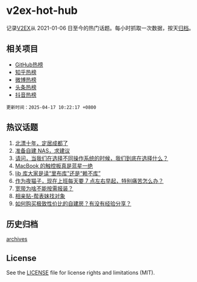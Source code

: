 # v2ex-hot-hub

 记录[V2EX](https://www.v2ex.com/)从 2021-01-06 日至今的热门话题。每小时抓取一次数据，按天[归档](archives)。
 
 ## 相关项目

- [GitHub热榜](https://github.com/snaildev/github-hot-hub)
- [知乎热榜](https://github.com/snaildev/zhihu-hot-hub)
- [微博热榜](https://github.com/snaildev/weibo-hot-hub)
- [头条热榜](https://github.com/snaildev/toutiao-hot-hub)
- [抖音热榜](https://github.com/snaildev/douyin-hot-hub)


 `更新时间：2025-04-17 10:22:17 +0800`

## 热议话题

1. [北漂十年，定居成都了](https://www.v2ex.com/t/1125817)
1. [准备自建 NAS，求建议](https://www.v2ex.com/t/1125813)
1. [请问，当我们在选择不同操作系统的时候，我们到底在选择什么？](https://www.v2ex.com/t/1125983)
1. [MacBook 的触控板真是蓝星一绝](https://www.v2ex.com/t/1125853)
1. [lib 库大家是读“里布库"还是“赖不库”](https://www.v2ex.com/t/1125882)
1. [作为夜猫子，现在上班每天要 7 点左右早起，特别痛苦怎么办？](https://www.v2ex.com/t/1126029)
1. [宽带为啥不能按需报装？](https://www.v2ex.com/t/1125906)
1. [相亲贴-帮表妹找对象](https://www.v2ex.com/t/1126010)
1. [如何购买极致性价比的自建房？有没有经验分享？](https://www.v2ex.com/t/1125801)

## 历史归档

[archives](archives)

## License

See the [LICENSE](LICENSE) file for license rights and limitations (MIT).
